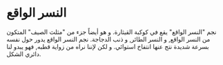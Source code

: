 # النسر الواقع

نجم "النسر الواقع" يقع في كوكبة القيثارة. و هو أيضاً جزء من "مثلث الصيف" المتكون
من النسر الواقع, و النسر الطائر, و ذنب الدجاجة. نجم النسر الواقع يدور حول نفسه
بسرعة شديدة نتج عنها انتفاخ استوائي. و لكن لإننا نراه من زواية قطبه, فهو يبدو
لنا دائري الشكل.
